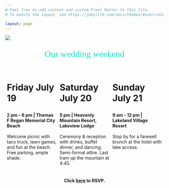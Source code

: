 ```yaml
---
# Feel free to add content and custom Front Matter to this file.
# To modify the layout, see https://jekyllrb.com/docs/themes/#overriding-theme-defaults

layout: page
---
```

<style>
p.first-line {
font-family: 'Satisfy';
font-size: 2em;
color: #18e2c8;
padding: 0px;
}

p {
padding: 5px;
}

h1 {
padding: 5px;
}

.column {
  float: left;
  width: 33.33%;
}

.row:after {
  content: "";
  display: table;
  clear: both;
}

@media screen and (max-width: 600px) {
  .column {
    width: 100%;
  }
}
</style>
<img src="/assets/images/married-card-blurry.png">
<center><p class="first-line">Our wedding weekend</p></center>
<div class="row">
  <div class="column">
  <h1>Friday July 19</h1>
  <p><b>2 pm - 6 pm | Thomas F Regan Memorial City Beach</b>
  <br><br>
  Welcome picnic with taco truck, lawn games, and fun at the beach. Free parking, ample shade.</p> 
  </div>
  <div class="column">
  <h1>Saturday July 20</h1>
  <p><b>5 pm | Heavenly Mountain Resort, Lakeview Lodge</b>
  <br><br>
  Ceremony & reception with drinks, buffet dinner, and dancing. Semi-formal attire. Last tram up the mountain at 4:45.
  </p>
  </div>
  <div class="column">
  <h1>Sunday July 21</h1>
  <p><b>9 am - 12 pm | Lakeland Village Resort</b>
  <br><br>Stop by for a farewell brunch at the hotel with lake access.</p>
  </div>
</div>
<center>
<p><b>Click <a href="/rsvp">here</a> to RSVP.</b></p>
</center>
